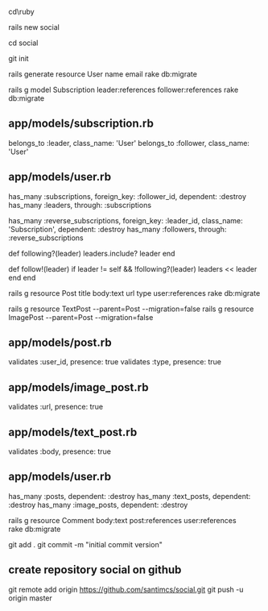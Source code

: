 cd\ruby

rails new social

cd social

git init

rails generate resource User name email
rake db:migrate

rails g model Subscription leader:references follower:references
rake db:migrate

## app/models/subscription.rb
  belongs_to :leader, class_name: 'User'
  belongs_to :follower, class_name: 'User'

## app/models/user.rb
  has_many :subscriptions, foreign_key: :follower_id, dependent: :destroy
  has_many :leaders, through: :subscriptions

  has_many :reverse_subscriptions, foreign_key: :leader_id, class_name: 'Subscription', dependent: :destroy
  has_many :followers, through: :reverse_subscriptions

  def following?(leader)
  	  leaders.include? leader
  end

  def follow!(leader)
  	  if leader != self && !following?(leader)
         leaders << leader
      end
  end

rails g resource Post title body:text url type user:references
rake db:migrate

rails g resource TextPost --parent=Post --migration=false
rails g resource ImagePost --parent=Post --migration=false

## app/models/post.rb 
validates :user_id, presence: true
validates :type, presence: true

## app/models/image_post.rb
validates :url, presence: true

## app/models/text_post.rb
validates :body, presence: true

## app/models/user.rb
  has_many :posts, dependent: :destroy
  has_many :text_posts, dependent: :destroy
  has_many :image_posts, dependent: :destroy

rails g resource Comment body:text post:references user:references  
rake db:migrate

git add .
git commit -m "initial commit version"

## create repository social on github
git remote add origin https://github.com/santimcs/social.git
git push -u origin master